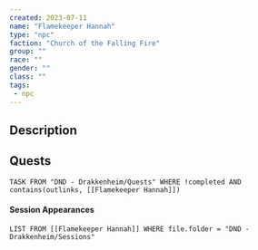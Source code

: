 ```yaml
---
created: 2023-07-11
name: "Flamekeeper Hannah"
type: "npc"
faction: "Church of the Falling Fire"
group: ""
race: ""
gender: ""
class: ""
tags:
 - npc
---
```

## Description


## Quests
```dataview
TASK FROM "DND - Drakkenheim/Quests" WHERE !completed AND contains(outlinks, [[Flamekeeper Hannah]]) 
```

#### Session Appearances
```dataview
LIST FROM [[Flamekeeper Hannah]] WHERE file.folder = "DND - Drakkenheim/Sessions"
```



